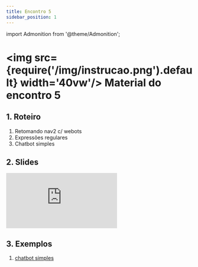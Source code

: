 ```yaml
---
title: Encontro 5
sidebar_position: 1
---
```

import Admonition from '@theme/Admonition';

# <img src={require('/img/instrucao.png').default} width='40vw'/> Material do encontro 5

## 1. Roteiro 
1. Retomando nav2 c/ webots
2. Expressões regulares
3. Chatbot simples

## 2. Slides 

<div style={{ textAlign: 'center' }}>
    <iframe 
        style={{
            display: 'block',
            margin: 'auto',
            width: '100%',
            height: '50vh',
        }}
        src="https://slides.com/rodrigomangoninicola/m8-ec-encontros/embed#/encontro5"
        frameborder="0" 
        allowFullScreen>
    </iframe>
</div>

## 3. Exemplos
1. [chatbot
   simples](https://github.com/rmnicola/m8-ec-encontros/tree/main/exemplos/encontro5/src/chatbot)
